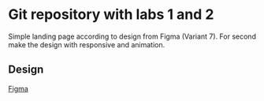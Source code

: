 # Git repository with labs 1 and 2

Simple landing page according to design from Figma (Variant 7).
For second make the design with responsive and animation.

## Design

[Figma](https://www.google.com/url?q=https://www.google.com/url?q%3Dhttps://www.figma.com/file/iJD99BqtY8vzmZdrXbZOCc/LabWork1-V7%26amp;sa%3DD%26amp;source%3Deditors%26amp;ust%3D1661156069717579%26amp;usg%3DAOvVaw16mmtxcVfhsK2Q4iTSXoEx&sa=D&source=docs&ust=1661156069788086&usg=AOvVaw1Lr9i8zJLQR2lKib2aj2o0)
